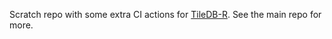 Scratch repo with some extra CI actions for [TileDB-R](https://github.cpm/TileDB-Inc/TileDB-R). See the main repo for more.
